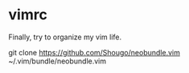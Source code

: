 # vimrc

Finally, try to organize my vim life.

git clone https://github.com/Shougo/neobundle.vim ~/.vim/bundle/neobundle.vim
